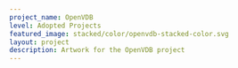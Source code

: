 ```yaml
---
project_name: OpenVDB
level: Adopted Projects
featured_image: stacked/color/openvdb-stacked-color.svg
layout: project
description: Artwork for the OpenVDB project
---
```


